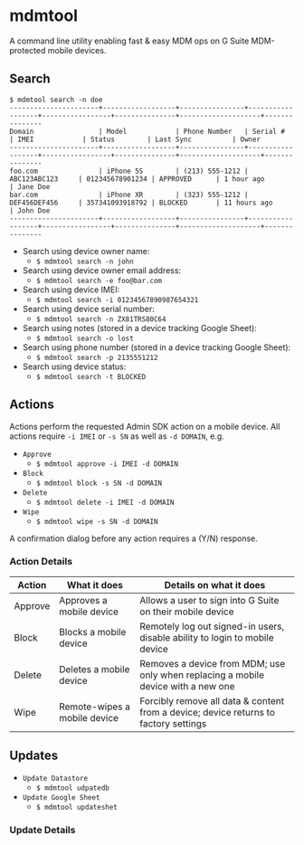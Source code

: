 # mdmtool
A command line utility enabling fast & easy MDM ops on G Suite MDM-protected mobile devices. 

## Search

```
$ mdmtool search -n doe
----------------------+------------------+----------------+------------------+-----------------+---------------+--------------------+---------------
Domain                | Model            | Phone Number   | Serial #         | IMEI            | Status        | Last Sync          | Owner
----------------------+------------------+----------------+------------------+-----------------+---------------+--------------------+---------------
foo.com               | iPhone 5S        | (213) 555-1212 | ABC123ABC123     | 012345678901234 | APPROVED      | 1 hour ago         | Jane Doe
bar.com               | iPhone XR        | (323) 555-1212 | DEF456DEF456     | 357341093918792 | BLOCKED       | 11 hours ago       | John Doe
----------------------+------------------+----------------+------------------+-----------------+---------------+--------------------+---------------
```

* Search using device owner name:
	* `$ mdmtool search -n john`
* Search using device owner email address:
	* `$ mdmtool search -e foo@bar.com`
* Search using device IMEI:
	* `$ mdmtool search -i 01234567890987654321`
* Search using device serial number:
	* `$ mdmtool search -n ZX81TRS80C64`
* Search using notes (stored in a device tracking Google Sheet):
	* `$ mdmtool search -o lost`
* Search using phone number (stored in a device tracking Google Sheet):
	* `$ mdmtool search -p 2135551212`
* Search using device status:
	* `$ mdmtool search -t BLOCKED`

## Actions
Actions perform the requested Admin SDK action on a mobile device. All actions require `-i IMEI` or `-s SN` as well as `-d DOMAIN`, e.g.
* `Approve` 
	* `$ mdmtool approve -i IMEI -d DOMAIN`
* `Block` 
	* `$ mdmtool block -s SN -d DOMAIN`
* `Delete` 
	* `$ mdmtool delete -i IMEI -d DOMAIN`
* `Wipe` 
	* `$ mdmtool wipe -s SN -d DOMAIN`

A confirmation dialog before any action requires a (Y/N) response. 

### Action Details
| Action  | What it does                 | Details on what it does                                                              |
|---------|------------------------------|--------------------------------------------------------------------------------------|
| Approve | Approves a mobile device     | Allows a user to sign into G Suite on their mobile device                            |
| Block   | Blocks a mobile device       | Remotely log out signed-in users, disable ability to login to mobile device          |
| Delete  | Deletes a mobile device      | Removes a device from MDM; use only when replacing a mobile device with a new one    |
| Wipe    | Remote-wipes a mobile device | Forcibly remove all data & content from a device; device returns to factory settings |

## Updates
* `Update Datastore`
	* `$ mdmtool udpatedb`
* `Update Google Sheet`
	* `$ mdmtool updateshet`

### Update Details

